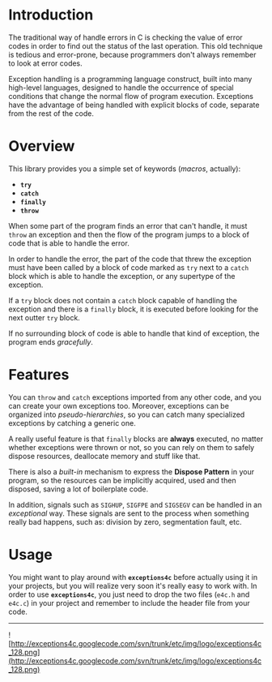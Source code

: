 # Introduction #

The traditional way of handle errors in C is checking the value of error codes in order to find out the status of the last operation. This old technique is tedious and error-prone, because programmers don't always remember to look at error codes.

Exception handling is a programming language construct, built into many high-level languages, designed to handle the occurrence of special conditions that change the normal flow of program execution. Exceptions have the advantage of being handled with explicit blocks of code, separate from the rest of the code.

# Overview #

This library provides you a simple set of keywords (_macros_, actually):
  * **`try`**
  * **`catch`**
  * **`finally`**
  * **`throw`**

When some part of the program finds an error that can't handle, it must `throw` an exception and then the flow of the program jumps to a block of code that is able to handle the error.

In order to handle the error, the part of the code that threw the exception must have been called by a block of code marked as `try` next to a `catch` block which is able to handle the exception, or any supertype of the exception.

If a `try` block does not contain a `catch` block capable of handling the exception and there is a `finally` block, it is executed before looking for the next outter `try` block.

If no surrounding block of code is able to handle that kind of exception, the program ends _gracefully_.

# Features #

You can `throw` and `catch` exceptions imported from any other code, and you can create your own exceptions too. Moreover, exceptions can be organized into _pseudo-hierarchies_, so you can catch many specialized exceptions by catching a generic one.

A really useful feature is that `finally` blocks are **always** executed, no matter whether exceptions were thrown or not, so you can rely on them to safely dispose resources, deallocate memory and stuff like that.

There is also a _built-in_ mechanism to express the **Dispose Pattern** in your program, so the resources can be implicitly acquired, used and then disposed, saving a lot of boilerplate code.

In addition, signals such as `SIGHUP`, `SIGFPE` and `SIGSEGV` can be handled in an _exceptional_ way. These signals are sent to the process when something really bad happens, such as: division by zero, segmentation fault, etc.

# Usage #

You might want to play around with **`exceptions4c`** before actually using it in your projects, but you will realize very soon it's really easy to work with. In order to use **`exceptions4c`**, you just need to drop the two files (`e4c.h` and `e4c.c`) in your project and remember to include the header file from your code.


---


![http://exceptions4c.googlecode.com/svn/trunk/etc/img/logo/exceptions4c_128.png](http://exceptions4c.googlecode.com/svn/trunk/etc/img/logo/exceptions4c_128.png)